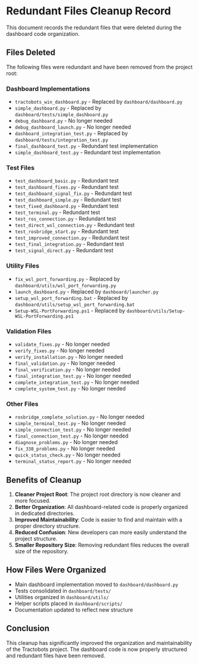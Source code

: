 # Redundant Files Cleanup Record

This document records the redundant files that were deleted during the dashboard code organization.

## Files Deleted

The following files were redundant and have been removed from the project root:

### Dashboard Implementations
- `tractobots_win_dashboard.py` - Replaced by `dashboard/dashboard.py`
- `simple_dashboard.py` - Replaced by `dashboard/tests/simple_dashboard.py`
- `debug_dashboard.py` - No longer needed
- `debug_dashboard_launch.py` - No longer needed
- `dashboard_integration_test.py` - Replaced by `dashboard/tests/integration_test.py`
- `final_dashboard_test.py` - Redundant test implementation
- `simple_dashboard_test.py` - Redundant test implementation

### Test Files
- `test_dashboard_basic.py` - Redundant test
- `test_dashboard_fixes.py` - Redundant test
- `test_dashboard_signal_fix.py` - Redundant test
- `test_dashboard_simple.py` - Redundant test
- `test_fixed_dashboard.py` - Redundant test
- `test_terminal.py` - Redundant test
- `test_ros_connection.py` - Redundant test
- `test_direct_wsl_connection.py` - Redundant test
- `test_rosbridge_start.py` - Redundant test
- `test_improved_connection.py` - Redundant test
- `test_final_integration.py` - Redundant test
- `test_signal_direct.py` - Redundant test

### Utility Files
- `fix_wsl_port_forwarding.py` - Replaced by `dashboard/utils/wsl_port_forwarding.py`
- `launch_dashboard.py` - Replaced by `dashboard/launcher.py`
- `setup_wsl_port_forwarding.bat` - Replaced by `dashboard/utils/setup_wsl_port_forwarding.bat`
- `Setup-WSL-PortForwarding.ps1` - Replaced by `dashboard/utils/Setup-WSL-PortForwarding.ps1`

### Validation Files
- `validate_fixes.py` - No longer needed
- `verify_fixes.py` - No longer needed
- `verify_installation.py` - No longer needed
- `final_validation.py` - No longer needed
- `final_verification.py` - No longer needed
- `final_integration_test.py` - No longer needed
- `complete_integration_test.py` - No longer needed
- `complete_system_test.py` - No longer needed

### Other Files
- `rosbridge_complete_solution.py` - No longer needed
- `simple_terminal_test.py` - No longer needed
- `simple_connection_test.py` - No longer needed
- `final_connection_test.py` - No longer needed
- `diagnose_problems.py` - No longer needed
- `fix_338_problems.py` - No longer needed
- `quick_status_check.py` - No longer needed
- `terminal_status_report.py` - No longer needed

## Benefits of Cleanup

1. **Cleaner Project Root**: The project root directory is now cleaner and more focused.
2. **Better Organization**: All dashboard-related code is properly organized in dedicated directories.
3. **Improved Maintainability**: Code is easier to find and maintain with a proper directory structure.
4. **Reduced Confusion**: New developers can more easily understand the project structure.
5. **Smaller Repository Size**: Removing redundant files reduces the overall size of the repository.

## How Files Were Organized

- Main dashboard implementation moved to `dashboard/dashboard.py`
- Tests consolidated in `dashboard/tests/`
- Utilities organized in `dashboard/utils/`
- Helper scripts placed in `dashboard/scripts/`
- Documentation updated to reflect new structure

## Conclusion

This cleanup has significantly improved the organization and maintainability of the Tractobots project. The dashboard code is now properly structured and redundant files have been removed.
